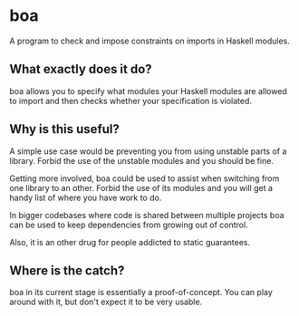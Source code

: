 # boa
A program to check and impose constraints on imports in Haskell modules.

## What exactly does it do?
boa allows you to specify what modules your Haskell modules are allowed to import and then checks whether your specification is violated.

## Why is this useful?
A simple use case would be preventing you from using unstable parts of a library. Forbid the use of the unstable modules and you should be fine.

Getting more involved, boa could be used to assist when switching from one library to an other. Forbid the use of its modules and you will get a handy list of where you have work to do.

In bigger codebases where code is shared between multiple projects boa can be used to keep dependencies from growing out of control.

Also, it is an other drug for people addicted to static guarantees.

## Where is the catch?
boa in its current stage is essentially a proof-of-concept. You can play around with it, but don't expect it to be very usable.
